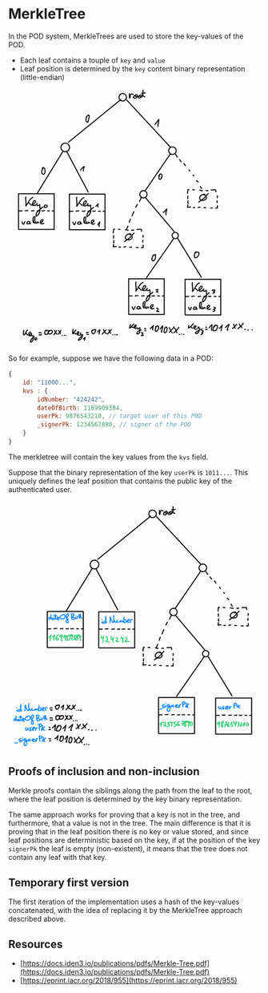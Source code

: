 # MerkleTree

In the POD system, MerkleTrees are used to store the key-values of the POD.

- Each leaf contains a touple of `key` and `value`
- Leaf position is determined by the `key` content binary representation (little-endian)

![](img/merkletree0.png)

So for example, suppose we have the following data in a POD:
```js
{
	id: "11000...",
	kvs : {
		idNumber: "424242",
		dateOfBirth: 1169909384,
		userPk: 9876543210, // target user of this POD
		_signerPk: 1234567890, // signer of the POD
	}
}
```

The merkletree will contain the key values from the `kvs` field.

Suppose that the binary representation of the key `userPk` is `1011...`. This uniquely defines the leaf position that contains the public key of the authenticated user.

![](img/merkletree1.png)


## Proofs of inclusion and non-inclusion
Merkle proofs contain the siblings along the path from the leaf to the root, where the leaf position is determined by the key binary representation. 

The same approach works for proving that a key is not in the tree, and furthermore, that a value is not in the tree. The main difference is that it is proving that in the leaf position there is no key or value stored, and since leaf positions are deterministic based on the key, if at the position of the key `signerPk` the leaf is empty (non-existent), it means that the tree does not contain any leaf with that key.


## Temporary first version
The first iteration of the implementation uses a hash of the key-values concatenated, with the idea of replacing it by the MerkleTree approach described above.

## Resources
- [https://docs.iden3.io/publications/pdfs/Merkle-Tree.pdf](https://docs.iden3.io/publications/pdfs/Merkle-Tree.pdf)
- [https://eprint.iacr.org/2018/955](https://eprint.iacr.org/2018/955)
